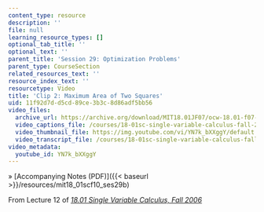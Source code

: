 ```yaml
---
content_type: resource
description: ''
file: null
learning_resource_types: []
optional_tab_title: ''
optional_text: ''
parent_title: 'Session 29: Optimization Problems'
parent_type: CourseSection
related_resources_text: ''
resource_index_text: ''
resourcetype: Video
title: 'Clip 2: Maximum Area of Two Squares'
uid: 11f92d7d-d5cd-89ce-3b3c-8d86adf5bb56
video_files:
  archive_url: https://archive.org/download/MIT18.01JF07/ocw-18.01-f07-lec12_300k.mp4
  video_captions_file: /courses/18-01sc-single-variable-calculus-fall-2010/dfadf55ac5ab5be6a57e9dcd55aaf8f2_YN7k_bXXggY.vtt
  video_thumbnail_file: https://img.youtube.com/vi/YN7k_bXXggY/default.jpg
  video_transcript_file: /courses/18-01sc-single-variable-calculus-fall-2010/cf0e6a12d9f28d492c5ae49135f40773_YN7k_bXXggY.pdf
video_metadata:
  youtube_id: YN7k_bXXggY
---
```


» [Accompanying Notes (PDF)]({{< baseurl >}}/resources/mit18_01scf10_ses29b)

From Lecture 12 of [_18.01 Single Variable Calculus, Fall 2006_](/courses/18-01-single-variable-calculus-fall-2006/pages/video-lectures)